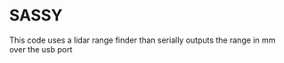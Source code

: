 # SASSY
This code uses a lidar range finder than serially outputs the range in mm over the usb port
